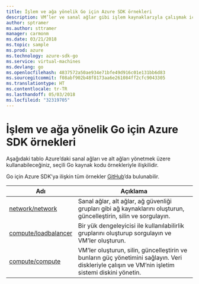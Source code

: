 ```yaml
---
title: İşlem ve ağa yönelik Go için Azure SDK örnekleri
description: VM’ler ve sanal ağlar gibi işlem kaynaklarıyla çalışmak için Go için Azure SDK’dan seçilen örnekler.
author: sptramer
ms.author: sttramer
manager: carmonm
ms.date: 03/21/2018
ms.topic: sample
ms.prod: azure
ms.technology: azure-sdk-go
ms.service: virtual-machines
ms.devlang: go
ms.openlocfilehash: 4837572a50ae934e71bfe49d916c01e131bb6d83
ms.sourcegitcommit: f08abf902b48f8173aa6e261084ff2cfc9043305
ms.translationtype: HT
ms.contentlocale: tr-TR
ms.lasthandoff: 05/03/2018
ms.locfileid: "32319705"
---
```

# <a name="azure-sdk-for-go-samples-for-compute-and-networking"></a>İşlem ve ağa yönelik Go için Azure SDK örnekleri

Aşağıdaki tablo Azure’daki sanal ağları ve alt ağları yönetmek üzere kullanabileceğiniz, seçili Go kaynak kodu örnekleriyle ilişkilidir. 

Go için Azure SDK’ya ilişkin tüm örnekler [GitHub](https://github.com/Azure-Samples/azure-sdk-for-go-samples)’da bulunabilir.

| Adı | Açıklama |
|------|-------------|
| [network/network](https://github.com/Azure-Samples/azure-sdk-for-go-samples/blob/master/network/network.go) | Sanal ağlar, alt ağlar, ağ güvenliği grupları gibi ağ kaynaklarını oluşturun, güncelleştirin, silin ve sorgulayın. |
| [compute/loadbalancer](https://github.com/Azure-Samples/azure-sdk-for-go-samples/blob/master/compute/loadbalancer.go) | Bir yük dengeleyicisi ile kullanılabilirlik gruplarını oluşturup sorgulayın ve VM’ler oluşturun. |
| [compute/compute](https://github.com/Azure-Samples/azure-sdk-for-go-samples/blob/master/compute/compute.go) | VM’ler oluşturun, silin, güncelleştirin ve bunların güç yönetimini sağlayın. Veri diskleriyle çalışın ve VM’nin işletim sistemi diskini yönetin. |
